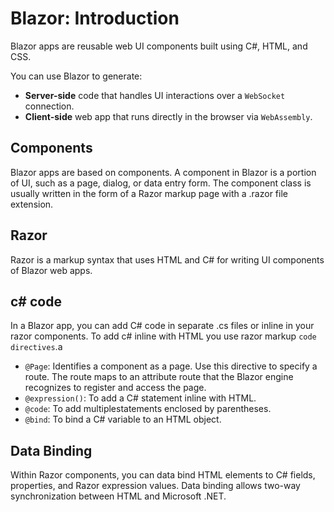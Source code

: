 # Blazor: Introduction

Blazor apps are reusable web UI components built using C#, HTML, and CSS.

You can use Blazor to generate:

- **Server-side** code that handles UI interactions over a `WebSocket` connection.
- **Client-side** web app that runs directly in the browser via `WebAssembly`.

## Components

Blazor apps are based on components. A component in Blazor is a portion of UI, such as a page, dialog, or data entry form. The component class is usually written in the form of a Razor markup page with a .razor file extension. 

## Razor

Razor is a markup syntax that uses HTML and C# for writing UI components of Blazor web apps.

## c# code

In a Blazor app, you can add C# code in separate .cs files or inline in your razor components.
To add c# inline with HTML you use razor markup `code directives`.a

- `@Page`: Identifies a component as a page. Use this directive to specify a route. The route maps to an attribute route that the Blazor engine recognizes to register and access the page.
- `@expression()`: To add a C# statement inline with HTML.
- `@code`: To add multiplestatements enclosed by parentheses.
- `@bind`: To bind a C# variable to an HTML object.

## Data Binding

Within Razor components, you can data bind HTML elements to C# fields, properties, and Razor expression values. Data binding allows two-way synchronization between HTML and Microsoft .NET.